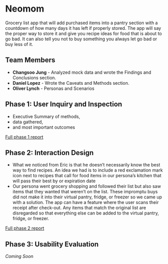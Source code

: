 # Neomom

Grocery list app that will add purchased items into a pantry section with a countdown of how many days it has left if properly stored. The app will say the proper way to store it and give you recipe ideas for food that is about to go bad. It can also tell you not to buy something you always let go bad or buy less of it.


## Team Members

* **Changsoo Jung** - Analyzed mock data and wrote the Findings and Conclusions section.
* **Daniel Lopez** - Wrote the Caveats and Methods section.
* **Oliver Lynch** - Personas and Scenarios

## Phase 1: User Inquiry and Inspection

* Executive Summary of methods,
* data gathered,
* and most important outcomes

[Full phase 1 report](phase1/)

## Phase 2: Interaction Design
* What we noticed from Eric is that he doesn’t necessarily know the best way to find recipes. An idea we had is to include a red exclamation mark icon next to recipes that call for food items in our persona’s kitchen that will pass their best by or expiration date
* Our persona went grocery shopping and followed their list but also saw items that they wanted that weren’t on the list. These impromptu buys did not make it into their virtual pantry, fridge, or freezer so we came up with a solution. The app can have a feature where the user scans their receipt after check-out. Any items that match the original list are disregarded so that everything else can be added to the virtual pantry, fridge, or freezer. 

[Full phase 2 report](phase2/)

## Phase 3: Usability Evaluation

*Coming Soon*
